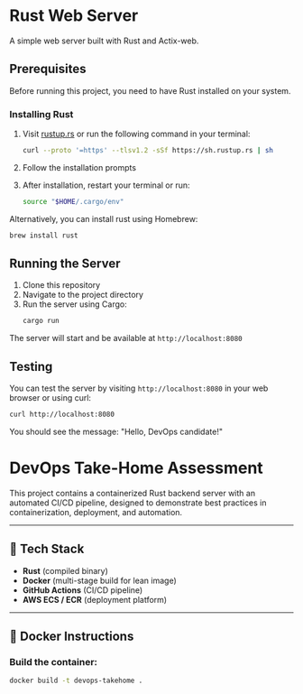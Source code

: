 # Rust Web Server

A simple web server built with Rust and Actix-web.

## Prerequisites

Before running this project, you need to have Rust installed on your system.

### Installing Rust

1. Visit [rustup.rs](https://rustup.rs/) or run the following command in your terminal:

   ```bash
   curl --proto '=https' --tlsv1.2 -sSf https://sh.rustup.rs | sh
   ```

2. Follow the installation prompts
3. After installation, restart your terminal or run:
   ```bash
   source "$HOME/.cargo/env"
   ```

Alternatively, you can install rust using Homebrew:

```bash
brew install rust
```

## Running the Server

1. Clone this repository
2. Navigate to the project directory
3. Run the server using Cargo:
   ```bash
   cargo run
   ```

The server will start and be available at `http://localhost:8080`

## Testing

You can test the server by visiting `http://localhost:8080` in your web browser or using curl:

```bash
curl http://localhost:8080
```

You should see the message: "Hello, DevOps candidate!"
# DevOps Take-Home Assessment

This project contains a containerized Rust backend server with an automated CI/CD pipeline, designed to demonstrate best practices in containerization, deployment, and automation.

---

## 🚀 Tech Stack

- **Rust** (compiled binary)
- **Docker** (multi-stage build for lean image)
- **GitHub Actions** (CI/CD pipeline)
- **AWS ECS / ECR** (deployment platform)

---

## 🐳 Docker Instructions

### Build the container:

```bash
docker build -t devops-takehome .
